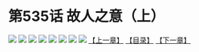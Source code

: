 # 第535话 故人之意（上）
![](https://mhpic.xiaomingtaiji.net/comic/D/斗破苍穹拆分版/535话/1.jpg-zymk.middle.webp)
![](https://mhpic.xiaomingtaiji.net/comic/D/斗破苍穹拆分版/535话/2.jpg-zymk.middle.webp)
![](https://mhpic.xiaomingtaiji.net/comic/D/斗破苍穹拆分版/535话/3.jpg-zymk.middle.webp)
![](https://mhpic.xiaomingtaiji.net/comic/D/斗破苍穹拆分版/535话/4.jpg-zymk.middle.webp)
![](https://mhpic.xiaomingtaiji.net/comic/D/斗破苍穹拆分版/535话/5.jpg-zymk.middle.webp)
![](https://mhpic.xiaomingtaiji.net/comic/D/斗破苍穹拆分版/535话/6.jpg-zymk.middle.webp)
![](https://mhpic.xiaomingtaiji.net/comic/D/斗破苍穹拆分版/535话/7.jpg-zymk.middle.webp)
![](https://mhpic.xiaomingtaiji.net/comic/D/斗破苍穹拆分版/535话/8.jpg-zymk.middle.webp)
[【上一章】](./534.md)
[【目录】](./README.md)
[【下一章】](./536.md)
